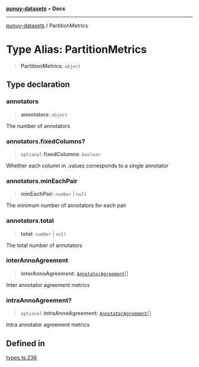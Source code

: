 [**punuy-datasets**](../README.md) • **Docs**

***

[punuy-datasets](../README.md) / PartitionMetrics

# Type Alias: PartitionMetrics

> **PartitionMetrics**: `object`

## Type declaration

### annotators

> **annotators**: `object`

The number of annotators

### annotators.fixedColumns?

> `optional` **fixedColumns**: `boolean`

Whether each column in .values corresponds to a single annotator

### annotators.minEachPair

> **minEachPair**: `number` \| `null`

The minimum number of annotators for each pair

### annotators.total

> **total**: `number` \| `null`

The total number of annotators

### interAnnoAgreement

> **interAnnoAgreement**: [`AnnotatorAgreement`](AnnotatorAgreement.md)[]

Inter annotator agreement metrics

### intraAnnoAgreement?

> `optional` **intraAnnoAgreement**: [`AnnotatorAgreement`](AnnotatorAgreement.md)[]

Intra annotator agreement metrics

## Defined in

[types.ts:236](https://github.com/andrefs/punuy-datasets/blob/a20d968847550855cc974fad300a7ff31130d161/src/lib/types.ts#L236)
